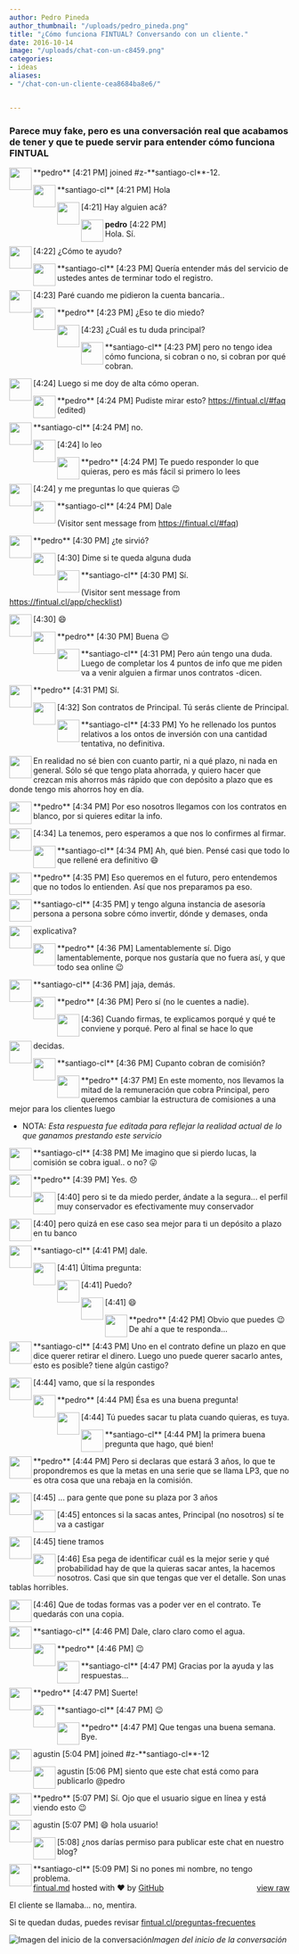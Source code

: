 ```yaml
---
author: Pedro Pineda
author_thumbnail: "/uploads/pedro_pineda.png"
title: "¿Cómo funciona FINTUAL? Conversando con un cliente."
date: 2016-10-14
image: "/uploads/chat-con-un-c8459.png"
categories:
- ideas
aliases:
- "/chat-con-un-cliente-cea8684ba8e6/"


---
```


### Parece muy fake, pero es una conversación real que acabamos de tener y que te puede servir para entender cómo funciona FINTUAL


<div id="gist41911950" class="gist">
<div class="gist-file">
<div class="gist-data">
<div class="js-gist-file-update-container js-task-list-container file-box">
<div id="file-fintual-md" class="file">
<div id="readme" class="readme blob instapaper_body js-code-block-container">
<article class="markdown-body entry-content" itemprop="text"><p><a target="_blank" rel="noopener noreferrer" href="https://gist.githubusercontent.com/agustinf/1fd54fab3dce2bb78dd29d53eceb665f/raw/bfcedd1f5db91b099cab7b1e26114f2c0eb8288b/pedro.png"><img align="left" src="https://gist.githubusercontent.com/agustinf/1fd54fab3dce2bb78dd29d53eceb665f/raw/bfcedd1f5db91b099cab7b1e26114f2c0eb8288b/pedro.png" width="40px" style="max-width:100%;"></a></p>
**pedro**	[4:21 PM]  
joined #z-**santiago-cl**-12.
<p><a target="_blank" rel="noopener noreferrer" href="https://gist.githubusercontent.com/agustinf/1fd54fab3dce2bb78dd29d53eceb665f/raw/0a25a83f0d9bae8a897dd464a02dcd090532b7f2/flag.png"><img align="left" src="https://gist.githubusercontent.com/agustinf/1fd54fab3dce2bb78dd29d53eceb665f/raw/0a25a83f0d9bae8a897dd464a02dcd090532b7f2/flag.png" width="40px" style="max-width:100%;"></a></p>
**santiago-cl** [4:21 PM]  
Hola
<p><a target="_blank" rel="noopener noreferrer" href="https://gist.githubusercontent.com/agustinf/1fd54fab3dce2bb78dd29d53eceb665f/raw/3375f49155d5d274253585eaf2346e29acebe1b0/transparent.png"><img align="left" src="https://gist.githubusercontent.com/agustinf/1fd54fab3dce2bb78dd29d53eceb665f/raw/3375f49155d5d274253585eaf2346e29acebe1b0/transparent.png" width="40px" style="max-width:100%;"></a></p>
[4:21]  
Hay alguien acá?
<p><a target="_blank" rel="noopener noreferrer" href="https://gist.githubusercontent.com/agustinf/1fd54fab3dce2bb78dd29d53eceb665f/raw/bfcedd1f5db91b099cab7b1e26114f2c0eb8288b/pedro.png"><img align="left" src="https://gist.githubusercontent.com/agustinf/1fd54fab3dce2bb78dd29d53eceb665f/raw/bfcedd1f5db91b099cab7b1e26114f2c0eb8288b/pedro.png" width="40px" style="max-width:100%;"></a><strong>pedro</strong>	[4:22 PM]<br>
Hola. Sí.</p>
<p><a target="_blank" rel="noopener noreferrer" href="https://gist.githubusercontent.com/agustinf/1fd54fab3dce2bb78dd29d53eceb665f/raw/3375f49155d5d274253585eaf2346e29acebe1b0/transparent.png"><img align="left" src="https://gist.githubusercontent.com/agustinf/1fd54fab3dce2bb78dd29d53eceb665f/raw/3375f49155d5d274253585eaf2346e29acebe1b0/transparent.png" width="40px" style="max-width:100%;"></a></p>
[4:22]  
¿Cómo te ayudo?
<p><a target="_blank" rel="noopener noreferrer" href="https://gist.githubusercontent.com/agustinf/1fd54fab3dce2bb78dd29d53eceb665f/raw/0a25a83f0d9bae8a897dd464a02dcd090532b7f2/flag.png"><img align="left" src="https://gist.githubusercontent.com/agustinf/1fd54fab3dce2bb78dd29d53eceb665f/raw/0a25a83f0d9bae8a897dd464a02dcd090532b7f2/flag.png" width="40px" style="max-width:100%;"></a></p>
**santiago-cl** [4:23 PM]  
Quería entender más del servicio de ustedes antes de terminar todo el registro.
<p><a target="_blank" rel="noopener noreferrer" href="https://gist.githubusercontent.com/agustinf/1fd54fab3dce2bb78dd29d53eceb665f/raw/3375f49155d5d274253585eaf2346e29acebe1b0/transparent.png"><img align="left" src="https://gist.githubusercontent.com/agustinf/1fd54fab3dce2bb78dd29d53eceb665f/raw/3375f49155d5d274253585eaf2346e29acebe1b0/transparent.png" width="40px" style="max-width:100%;"></a></p>
[4:23]  
Paré cuando me pidieron la cuenta bancaria..
<p><a target="_blank" rel="noopener noreferrer" href="https://gist.githubusercontent.com/agustinf/1fd54fab3dce2bb78dd29d53eceb665f/raw/bfcedd1f5db91b099cab7b1e26114f2c0eb8288b/pedro.png"><img align="left" src="https://gist.githubusercontent.com/agustinf/1fd54fab3dce2bb78dd29d53eceb665f/raw/bfcedd1f5db91b099cab7b1e26114f2c0eb8288b/pedro.png" width="40px" style="max-width:100%;"></a></p>
**pedro**	[4:23 PM]  
¿Eso te dio miedo?
<p><a target="_blank" rel="noopener noreferrer" href="https://gist.githubusercontent.com/agustinf/1fd54fab3dce2bb78dd29d53eceb665f/raw/3375f49155d5d274253585eaf2346e29acebe1b0/transparent.png"><img align="left" src="https://gist.githubusercontent.com/agustinf/1fd54fab3dce2bb78dd29d53eceb665f/raw/3375f49155d5d274253585eaf2346e29acebe1b0/transparent.png" width="40px" style="max-width:100%;"></a></p>
[4:23]  
¿Cuál es tu duda principal?
<p><a target="_blank" rel="noopener noreferrer" href="https://gist.githubusercontent.com/agustinf/1fd54fab3dce2bb78dd29d53eceb665f/raw/0a25a83f0d9bae8a897dd464a02dcd090532b7f2/flag.png"><img align="left" src="https://gist.githubusercontent.com/agustinf/1fd54fab3dce2bb78dd29d53eceb665f/raw/0a25a83f0d9bae8a897dd464a02dcd090532b7f2/flag.png" width="40px" style="max-width:100%;"></a></p>
**santiago-cl** [4:23 PM]  
pero no tengo idea cómo funciona, si cobran o no, si cobran por qué cobran.
<p><a target="_blank" rel="noopener noreferrer" href="https://gist.githubusercontent.com/agustinf/1fd54fab3dce2bb78dd29d53eceb665f/raw/3375f49155d5d274253585eaf2346e29acebe1b0/transparent.png"><img align="left" src="https://gist.githubusercontent.com/agustinf/1fd54fab3dce2bb78dd29d53eceb665f/raw/3375f49155d5d274253585eaf2346e29acebe1b0/transparent.png" width="40px" style="max-width:100%;"></a></p>
[4:24]  
Luego si me doy de alta cómo operan.
<p><a target="_blank" rel="noopener noreferrer" href="https://gist.githubusercontent.com/agustinf/1fd54fab3dce2bb78dd29d53eceb665f/raw/bfcedd1f5db91b099cab7b1e26114f2c0eb8288b/pedro.png"><img align="left" src="https://gist.githubusercontent.com/agustinf/1fd54fab3dce2bb78dd29d53eceb665f/raw/bfcedd1f5db91b099cab7b1e26114f2c0eb8288b/pedro.png" width="40px" style="max-width:100%;"></a></p>
**pedro**	[4:24 PM]  
Pudiste mirar esto? <a href="https://fintual.cl/#faq" rel="nofollow">https://fintual.cl/#faq</a> (edited)
<p><a target="_blank" rel="noopener noreferrer" href="https://gist.githubusercontent.com/agustinf/1fd54fab3dce2bb78dd29d53eceb665f/raw/0a25a83f0d9bae8a897dd464a02dcd090532b7f2/flag.png"><img align="left" src="https://gist.githubusercontent.com/agustinf/1fd54fab3dce2bb78dd29d53eceb665f/raw/0a25a83f0d9bae8a897dd464a02dcd090532b7f2/flag.png" width="40px" style="max-width:100%;"></a></p>
**santiago-cl** [4:24 PM]  
no.
<p><a target="_blank" rel="noopener noreferrer" href="https://gist.githubusercontent.com/agustinf/1fd54fab3dce2bb78dd29d53eceb665f/raw/3375f49155d5d274253585eaf2346e29acebe1b0/transparent.png"><img align="left" src="https://gist.githubusercontent.com/agustinf/1fd54fab3dce2bb78dd29d53eceb665f/raw/3375f49155d5d274253585eaf2346e29acebe1b0/transparent.png" width="40px" style="max-width:100%;"></a></p>
[4:24]  
lo leo
<p><a target="_blank" rel="noopener noreferrer" href="https://gist.githubusercontent.com/agustinf/1fd54fab3dce2bb78dd29d53eceb665f/raw/bfcedd1f5db91b099cab7b1e26114f2c0eb8288b/pedro.png"><img align="left" src="https://gist.githubusercontent.com/agustinf/1fd54fab3dce2bb78dd29d53eceb665f/raw/bfcedd1f5db91b099cab7b1e26114f2c0eb8288b/pedro.png" width="40px" style="max-width:100%;"></a></p>
**pedro**	[4:24 PM]  
Te puedo responder lo que quieras, pero es más fácil si primero lo lees
<p><a target="_blank" rel="noopener noreferrer" href="https://gist.githubusercontent.com/agustinf/1fd54fab3dce2bb78dd29d53eceb665f/raw/3375f49155d5d274253585eaf2346e29acebe1b0/transparent.png"><img align="left" src="https://gist.githubusercontent.com/agustinf/1fd54fab3dce2bb78dd29d53eceb665f/raw/3375f49155d5d274253585eaf2346e29acebe1b0/transparent.png" width="40px" style="max-width:100%;"></a></p>
[4:24]  
y me preguntas lo que quieras <g-emoji class="g-emoji" alias="wink" fallback-src="https://github.githubassets.com/images/icons/emoji/unicode/1f609.png">😉</g-emoji>
<p><a target="_blank" rel="noopener noreferrer" href="https://gist.githubusercontent.com/agustinf/1fd54fab3dce2bb78dd29d53eceb665f/raw/0a25a83f0d9bae8a897dd464a02dcd090532b7f2/flag.png"><img align="left" src="https://gist.githubusercontent.com/agustinf/1fd54fab3dce2bb78dd29d53eceb665f/raw/0a25a83f0d9bae8a897dd464a02dcd090532b7f2/flag.png" width="40px" style="max-width:100%;"></a></p>
**santiago-cl** [4:24 PM]  
Dale
<p>(Visitor sent message from <a href="https://fintual.cl/#faq" rel="nofollow">https://fintual.cl/#faq</a>)</p>
<p><a target="_blank" rel="noopener noreferrer" href="https://gist.githubusercontent.com/agustinf/1fd54fab3dce2bb78dd29d53eceb665f/raw/bfcedd1f5db91b099cab7b1e26114f2c0eb8288b/pedro.png"><img align="left" src="https://gist.githubusercontent.com/agustinf/1fd54fab3dce2bb78dd29d53eceb665f/raw/bfcedd1f5db91b099cab7b1e26114f2c0eb8288b/pedro.png" width="40px" style="max-width:100%;"></a></p>
**pedro**	[4:30 PM]  
¿te sirvió?
<p><a target="_blank" rel="noopener noreferrer" href="https://gist.githubusercontent.com/agustinf/1fd54fab3dce2bb78dd29d53eceb665f/raw/3375f49155d5d274253585eaf2346e29acebe1b0/transparent.png"><img align="left" src="https://gist.githubusercontent.com/agustinf/1fd54fab3dce2bb78dd29d53eceb665f/raw/3375f49155d5d274253585eaf2346e29acebe1b0/transparent.png" width="40px" style="max-width:100%;"></a></p>
[4:30]  
Dime si te queda alguna duda
<p><a target="_blank" rel="noopener noreferrer" href="https://gist.githubusercontent.com/agustinf/1fd54fab3dce2bb78dd29d53eceb665f/raw/0a25a83f0d9bae8a897dd464a02dcd090532b7f2/flag.png"><img align="left" src="https://gist.githubusercontent.com/agustinf/1fd54fab3dce2bb78dd29d53eceb665f/raw/0a25a83f0d9bae8a897dd464a02dcd090532b7f2/flag.png" width="40px" style="max-width:100%;"></a></p>
**santiago-cl** [4:30 PM]  
Sí.
<p>(Visitor sent message from <a href="https://fintual.cl/app/checklist" rel="nofollow">https://fintual.cl/app/checklist</a>)</p>
<p><a target="_blank" rel="noopener noreferrer" href="https://gist.githubusercontent.com/agustinf/1fd54fab3dce2bb78dd29d53eceb665f/raw/3375f49155d5d274253585eaf2346e29acebe1b0/transparent.png"><img align="left" src="https://gist.githubusercontent.com/agustinf/1fd54fab3dce2bb78dd29d53eceb665f/raw/3375f49155d5d274253585eaf2346e29acebe1b0/transparent.png" width="40px" style="max-width:100%;"></a></p>
[4:30]  
<g-emoji class="g-emoji" alias="smile" fallback-src="https://github.githubassets.com/images/icons/emoji/unicode/1f604.png">😄</g-emoji>
<p><a target="_blank" rel="noopener noreferrer" href="https://gist.githubusercontent.com/agustinf/1fd54fab3dce2bb78dd29d53eceb665f/raw/bfcedd1f5db91b099cab7b1e26114f2c0eb8288b/pedro.png"><img align="left" src="https://gist.githubusercontent.com/agustinf/1fd54fab3dce2bb78dd29d53eceb665f/raw/bfcedd1f5db91b099cab7b1e26114f2c0eb8288b/pedro.png" width="40px" style="max-width:100%;"></a></p>
**pedro**	[4:30 PM]  
Buena <g-emoji class="g-emoji" alias="wink" fallback-src="https://github.githubassets.com/images/icons/emoji/unicode/1f609.png">😉</g-emoji>
<p><a target="_blank" rel="noopener noreferrer" href="https://gist.githubusercontent.com/agustinf/1fd54fab3dce2bb78dd29d53eceb665f/raw/0a25a83f0d9bae8a897dd464a02dcd090532b7f2/flag.png"><img align="left" src="https://gist.githubusercontent.com/agustinf/1fd54fab3dce2bb78dd29d53eceb665f/raw/0a25a83f0d9bae8a897dd464a02dcd090532b7f2/flag.png" width="40px" style="max-width:100%;"></a></p>
**santiago-cl** [4:31 PM]  
Pero aún tengo una duda. Luego de completar los 4 puntos de info que me piden va a venir alguien a firmar unos contratos -dicen.
<p><a target="_blank" rel="noopener noreferrer" href="https://gist.githubusercontent.com/agustinf/1fd54fab3dce2bb78dd29d53eceb665f/raw/bfcedd1f5db91b099cab7b1e26114f2c0eb8288b/pedro.png"><img align="left" src="https://gist.githubusercontent.com/agustinf/1fd54fab3dce2bb78dd29d53eceb665f/raw/bfcedd1f5db91b099cab7b1e26114f2c0eb8288b/pedro.png" width="40px" style="max-width:100%;"></a></p>
**pedro**	[4:31 PM]  
Sí.
<p><a target="_blank" rel="noopener noreferrer" href="https://gist.githubusercontent.com/agustinf/1fd54fab3dce2bb78dd29d53eceb665f/raw/3375f49155d5d274253585eaf2346e29acebe1b0/transparent.png"><img align="left" src="https://gist.githubusercontent.com/agustinf/1fd54fab3dce2bb78dd29d53eceb665f/raw/3375f49155d5d274253585eaf2346e29acebe1b0/transparent.png" width="40px" style="max-width:100%;"></a></p>
[4:32]  
Son contratos de Principal. Tú serás cliente de Principal.
<p><a target="_blank" rel="noopener noreferrer" href="https://gist.githubusercontent.com/agustinf/1fd54fab3dce2bb78dd29d53eceb665f/raw/0a25a83f0d9bae8a897dd464a02dcd090532b7f2/flag.png"><img align="left" src="https://gist.githubusercontent.com/agustinf/1fd54fab3dce2bb78dd29d53eceb665f/raw/0a25a83f0d9bae8a897dd464a02dcd090532b7f2/flag.png" width="40px" style="max-width:100%;"></a></p>
**santiago-cl** [4:33 PM]  
Yo he rellenado los puntos relativos a los ontos de inversión con una cantidad tentativa, no definitiva. <p><a target="_blank" rel="noopener noreferrer" href="https://gist.githubusercontent.com/agustinf/1fd54fab3dce2bb78dd29d53eceb665f/raw/3375f49155d5d274253585eaf2346e29acebe1b0/transparent.png"><img align="left" src="https://gist.githubusercontent.com/agustinf/1fd54fab3dce2bb78dd29d53eceb665f/raw/3375f49155d5d274253585eaf2346e29acebe1b0/transparent.png" width="40px" style="max-width:100%;"></a></p>
En realidad no sé bien con cuanto partir, ni a qué plazo, ni nada en general. Sólo sé que tengo plata ahorrada, y quiero hacer que crezcan mis ahorros más rápido que con depósito a plazo que es donde tengo mis ahorros hoy en día.
<p><a target="_blank" rel="noopener noreferrer" href="https://gist.githubusercontent.com/agustinf/1fd54fab3dce2bb78dd29d53eceb665f/raw/bfcedd1f5db91b099cab7b1e26114f2c0eb8288b/pedro.png"><img align="left" src="https://gist.githubusercontent.com/agustinf/1fd54fab3dce2bb78dd29d53eceb665f/raw/bfcedd1f5db91b099cab7b1e26114f2c0eb8288b/pedro.png" width="40px" style="max-width:100%;"></a></p>
**pedro**	[4:34 PM]  
Por eso nosotros llegamos con los contratos en blanco, por si quieres editar la info.
<p><a target="_blank" rel="noopener noreferrer" href="https://gist.githubusercontent.com/agustinf/1fd54fab3dce2bb78dd29d53eceb665f/raw/3375f49155d5d274253585eaf2346e29acebe1b0/transparent.png"><img align="left" src="https://gist.githubusercontent.com/agustinf/1fd54fab3dce2bb78dd29d53eceb665f/raw/3375f49155d5d274253585eaf2346e29acebe1b0/transparent.png" width="40px" style="max-width:100%;"></a></p>
[4:34]  
La tenemos, pero esperamos a que nos lo confirmes al firmar.
<p><a target="_blank" rel="noopener noreferrer" href="https://gist.githubusercontent.com/agustinf/1fd54fab3dce2bb78dd29d53eceb665f/raw/0a25a83f0d9bae8a897dd464a02dcd090532b7f2/flag.png"><img align="left" src="https://gist.githubusercontent.com/agustinf/1fd54fab3dce2bb78dd29d53eceb665f/raw/0a25a83f0d9bae8a897dd464a02dcd090532b7f2/flag.png" width="40px" style="max-width:100%;"></a></p>
**santiago-cl** [4:34 PM]  
Ah, qué bien. Pensé casi que todo lo que rellené era definitivo <g-emoji class="g-emoji" alias="smile" fallback-src="https://github.githubassets.com/images/icons/emoji/unicode/1f604.png">😄</g-emoji>
<p><a target="_blank" rel="noopener noreferrer" href="https://gist.githubusercontent.com/agustinf/1fd54fab3dce2bb78dd29d53eceb665f/raw/bfcedd1f5db91b099cab7b1e26114f2c0eb8288b/pedro.png"><img align="left" src="https://gist.githubusercontent.com/agustinf/1fd54fab3dce2bb78dd29d53eceb665f/raw/bfcedd1f5db91b099cab7b1e26114f2c0eb8288b/pedro.png" width="40px" style="max-width:100%;"></a></p>
**pedro**	[4:35 PM]  
Eso queremos en el futuro, pero entendemos que no todos lo entienden. Así que nos preparamos pa eso.
<p><a target="_blank" rel="noopener noreferrer" href="https://gist.githubusercontent.com/agustinf/1fd54fab3dce2bb78dd29d53eceb665f/raw/0a25a83f0d9bae8a897dd464a02dcd090532b7f2/flag.png"><img align="left" src="https://gist.githubusercontent.com/agustinf/1fd54fab3dce2bb78dd29d53eceb665f/raw/0a25a83f0d9bae8a897dd464a02dcd090532b7f2/flag.png" width="40px" style="max-width:100%;"></a></p>
**santiago-cl** [4:35 PM]  
y tengo alguna instancia de asesoría persona a persona sobre cómo invertir, dónde y demases, onda <p><a target="_blank" rel="noopener noreferrer" href="https://gist.githubusercontent.com/agustinf/1fd54fab3dce2bb78dd29d53eceb665f/raw/3375f49155d5d274253585eaf2346e29acebe1b0/transparent.png"><img align="left" src="https://gist.githubusercontent.com/agustinf/1fd54fab3dce2bb78dd29d53eceb665f/raw/3375f49155d5d274253585eaf2346e29acebe1b0/transparent.png" width="40px" style="max-width:100%;"></a></p>explicativa?
<p><a target="_blank" rel="noopener noreferrer" href="https://gist.githubusercontent.com/agustinf/1fd54fab3dce2bb78dd29d53eceb665f/raw/bfcedd1f5db91b099cab7b1e26114f2c0eb8288b/pedro.png"><img align="left" src="https://gist.githubusercontent.com/agustinf/1fd54fab3dce2bb78dd29d53eceb665f/raw/bfcedd1f5db91b099cab7b1e26114f2c0eb8288b/pedro.png" width="40px" style="max-width:100%;"></a></p>
**pedro**	[4:36 PM]  
Lamentablemente sí.
Digo lamentablemente, porque nos gustaría que no fuera así, y que todo sea online <g-emoji class="g-emoji" alias="wink" fallback-src="https://github.githubassets.com/images/icons/emoji/unicode/1f609.png">😉</g-emoji>
<p><a target="_blank" rel="noopener noreferrer" href="https://gist.githubusercontent.com/agustinf/1fd54fab3dce2bb78dd29d53eceb665f/raw/0a25a83f0d9bae8a897dd464a02dcd090532b7f2/flag.png"><img align="left" src="https://gist.githubusercontent.com/agustinf/1fd54fab3dce2bb78dd29d53eceb665f/raw/0a25a83f0d9bae8a897dd464a02dcd090532b7f2/flag.png" width="40px" style="max-width:100%;"></a></p>
**santiago-cl** [4:36 PM]  
jaja, demás.
<p><a target="_blank" rel="noopener noreferrer" href="https://gist.githubusercontent.com/agustinf/1fd54fab3dce2bb78dd29d53eceb665f/raw/bfcedd1f5db91b099cab7b1e26114f2c0eb8288b/pedro.png"><img align="left" src="https://gist.githubusercontent.com/agustinf/1fd54fab3dce2bb78dd29d53eceb665f/raw/bfcedd1f5db91b099cab7b1e26114f2c0eb8288b/pedro.png" width="40px" style="max-width:100%;"></a></p>
**pedro**	[4:36 PM]  
Pero sí (no le cuentes a nadie).
<p><a target="_blank" rel="noopener noreferrer" href="https://gist.githubusercontent.com/agustinf/1fd54fab3dce2bb78dd29d53eceb665f/raw/3375f49155d5d274253585eaf2346e29acebe1b0/transparent.png"><img align="left" src="https://gist.githubusercontent.com/agustinf/1fd54fab3dce2bb78dd29d53eceb665f/raw/3375f49155d5d274253585eaf2346e29acebe1b0/transparent.png" width="40px" style="max-width:100%;"></a></p>
[4:36]  
Cuando firmas, te explicamos porqué y qué te conviene y porqué. Pero al final se hace lo que <p><a target="_blank" rel="noopener noreferrer" href="https://gist.githubusercontent.com/agustinf/1fd54fab3dce2bb78dd29d53eceb665f/raw/3375f49155d5d274253585eaf2346e29acebe1b0/transparent.png"><img align="left" src="https://gist.githubusercontent.com/agustinf/1fd54fab3dce2bb78dd29d53eceb665f/raw/3375f49155d5d274253585eaf2346e29acebe1b0/transparent.png" width="40px" style="max-width:100%;"></a></p>decidas.
<p><a target="_blank" rel="noopener noreferrer" href="https://gist.githubusercontent.com/agustinf/1fd54fab3dce2bb78dd29d53eceb665f/raw/0a25a83f0d9bae8a897dd464a02dcd090532b7f2/flag.png"><img align="left" src="https://gist.githubusercontent.com/agustinf/1fd54fab3dce2bb78dd29d53eceb665f/raw/0a25a83f0d9bae8a897dd464a02dcd090532b7f2/flag.png" width="40px" style="max-width:100%;"></a></p>
**santiago-cl** [4:36 PM]  
Cupanto cobran de comisión?
<p><a target="_blank" rel="noopener noreferrer" href="https://gist.githubusercontent.com/agustinf/1fd54fab3dce2bb78dd29d53eceb665f/raw/bfcedd1f5db91b099cab7b1e26114f2c0eb8288b/pedro.png"><img align="left" src="https://gist.githubusercontent.com/agustinf/1fd54fab3dce2bb78dd29d53eceb665f/raw/bfcedd1f5db91b099cab7b1e26114f2c0eb8288b/pedro.png" width="40px" style="max-width:100%;"></a></p>
**pedro**	[4:37 PM]  
En este momento, nos llevamos la mitad de la remuneración que cobra Principal, pero queremos cambiar la estructura de comisiones a una mejor para los clientes luego
<ul>
<li>NOTA: <em>Esta respuesta fue editada para reflejar la realidad actual de lo que ganamos prestando este servicio</em></li>
</ul>
<p><a target="_blank" rel="noopener noreferrer" href="https://gist.githubusercontent.com/agustinf/1fd54fab3dce2bb78dd29d53eceb665f/raw/0a25a83f0d9bae8a897dd464a02dcd090532b7f2/flag.png"><img align="left" src="https://gist.githubusercontent.com/agustinf/1fd54fab3dce2bb78dd29d53eceb665f/raw/0a25a83f0d9bae8a897dd464a02dcd090532b7f2/flag.png" width="40px" style="max-width:100%;"></a></p>
**santiago-cl** [4:38 PM]  
Me imagino que si pierdo lucas, la comisión se cobra igual.. o no? <g-emoji class="g-emoji" alias="stuck_out_tongue" fallback-src="https://github.githubassets.com/images/icons/emoji/unicode/1f61b.png">😛</g-emoji>
<p><a target="_blank" rel="noopener noreferrer" href="https://gist.githubusercontent.com/agustinf/1fd54fab3dce2bb78dd29d53eceb665f/raw/bfcedd1f5db91b099cab7b1e26114f2c0eb8288b/pedro.png"><img align="left" src="https://gist.githubusercontent.com/agustinf/1fd54fab3dce2bb78dd29d53eceb665f/raw/bfcedd1f5db91b099cab7b1e26114f2c0eb8288b/pedro.png" width="40px" style="max-width:100%;"></a></p>
**pedro**	[4:39 PM]  
Yes. <g-emoji class="g-emoji" alias="disappointed" fallback-src="https://github.githubassets.com/images/icons/emoji/unicode/1f61e.png">😞</g-emoji>
<p><a target="_blank" rel="noopener noreferrer" href="https://gist.githubusercontent.com/agustinf/1fd54fab3dce2bb78dd29d53eceb665f/raw/3375f49155d5d274253585eaf2346e29acebe1b0/transparent.png"><img align="left" src="https://gist.githubusercontent.com/agustinf/1fd54fab3dce2bb78dd29d53eceb665f/raw/3375f49155d5d274253585eaf2346e29acebe1b0/transparent.png" width="40px" style="max-width:100%;"></a></p>
[4:40]  
pero si te da miedo perder, ándate a la segura... el perfil muy conservador es efectivamente muy conservador
<p><a target="_blank" rel="noopener noreferrer" href="https://gist.githubusercontent.com/agustinf/1fd54fab3dce2bb78dd29d53eceb665f/raw/3375f49155d5d274253585eaf2346e29acebe1b0/transparent.png"><img align="left" src="https://gist.githubusercontent.com/agustinf/1fd54fab3dce2bb78dd29d53eceb665f/raw/3375f49155d5d274253585eaf2346e29acebe1b0/transparent.png" width="40px" style="max-width:100%;"></a></p>
[4:40]  
pero quizá en ese caso sea mejor para ti un depósito a plazo en tu banco
<p><a target="_blank" rel="noopener noreferrer" href="https://gist.githubusercontent.com/agustinf/1fd54fab3dce2bb78dd29d53eceb665f/raw/0a25a83f0d9bae8a897dd464a02dcd090532b7f2/flag.png"><img align="left" src="https://gist.githubusercontent.com/agustinf/1fd54fab3dce2bb78dd29d53eceb665f/raw/0a25a83f0d9bae8a897dd464a02dcd090532b7f2/flag.png" width="40px" style="max-width:100%;"></a></p>
**santiago-cl** [4:41 PM]  
dale.
<p><a target="_blank" rel="noopener noreferrer" href="https://gist.githubusercontent.com/agustinf/1fd54fab3dce2bb78dd29d53eceb665f/raw/3375f49155d5d274253585eaf2346e29acebe1b0/transparent.png"><img align="left" src="https://gist.githubusercontent.com/agustinf/1fd54fab3dce2bb78dd29d53eceb665f/raw/3375f49155d5d274253585eaf2346e29acebe1b0/transparent.png" width="40px" style="max-width:100%;"></a></p>
[4:41]  
Última pregunta:
<p><a target="_blank" rel="noopener noreferrer" href="https://gist.githubusercontent.com/agustinf/1fd54fab3dce2bb78dd29d53eceb665f/raw/3375f49155d5d274253585eaf2346e29acebe1b0/transparent.png"><img align="left" src="https://gist.githubusercontent.com/agustinf/1fd54fab3dce2bb78dd29d53eceb665f/raw/3375f49155d5d274253585eaf2346e29acebe1b0/transparent.png" width="40px" style="max-width:100%;"></a></p>
[4:41]  
Puedo?
<p><a target="_blank" rel="noopener noreferrer" href="https://gist.githubusercontent.com/agustinf/1fd54fab3dce2bb78dd29d53eceb665f/raw/3375f49155d5d274253585eaf2346e29acebe1b0/transparent.png"><img align="left" src="https://gist.githubusercontent.com/agustinf/1fd54fab3dce2bb78dd29d53eceb665f/raw/3375f49155d5d274253585eaf2346e29acebe1b0/transparent.png" width="40px" style="max-width:100%;"></a></p>
[4:41]  
<g-emoji class="g-emoji" alias="smile" fallback-src="https://github.githubassets.com/images/icons/emoji/unicode/1f604.png">😄</g-emoji>
<p><a target="_blank" rel="noopener noreferrer" href="https://gist.githubusercontent.com/agustinf/1fd54fab3dce2bb78dd29d53eceb665f/raw/bfcedd1f5db91b099cab7b1e26114f2c0eb8288b/pedro.png"><img align="left" src="https://gist.githubusercontent.com/agustinf/1fd54fab3dce2bb78dd29d53eceb665f/raw/bfcedd1f5db91b099cab7b1e26114f2c0eb8288b/pedro.png" width="40px" style="max-width:100%;"></a></p>
**pedro**	[4:42 PM]  
Obvio que puedes <g-emoji class="g-emoji" alias="wink" fallback-src="https://github.githubassets.com/images/icons/emoji/unicode/1f609.png">😉</g-emoji>
De ahí a que te responda...
<p><a target="_blank" rel="noopener noreferrer" href="https://gist.githubusercontent.com/agustinf/1fd54fab3dce2bb78dd29d53eceb665f/raw/0a25a83f0d9bae8a897dd464a02dcd090532b7f2/flag.png"><img align="left" src="https://gist.githubusercontent.com/agustinf/1fd54fab3dce2bb78dd29d53eceb665f/raw/0a25a83f0d9bae8a897dd464a02dcd090532b7f2/flag.png" width="40px" style="max-width:100%;"></a></p>
**santiago-cl** [4:43 PM]  
Uno en el contrato define un plazo en que dice querer retirar el dinero. Luego uno puede querer sacarlo antes, esto es posible? tiene algún castigo?
<p><a target="_blank" rel="noopener noreferrer" href="https://gist.githubusercontent.com/agustinf/1fd54fab3dce2bb78dd29d53eceb665f/raw/3375f49155d5d274253585eaf2346e29acebe1b0/transparent.png"><img align="left" src="https://gist.githubusercontent.com/agustinf/1fd54fab3dce2bb78dd29d53eceb665f/raw/3375f49155d5d274253585eaf2346e29acebe1b0/transparent.png" width="40px" style="max-width:100%;"></a></p>
[4:44]
vamo, que sí la respondes
<p><a target="_blank" rel="noopener noreferrer" href="https://gist.githubusercontent.com/agustinf/1fd54fab3dce2bb78dd29d53eceb665f/raw/bfcedd1f5db91b099cab7b1e26114f2c0eb8288b/pedro.png"><img align="left" src="https://gist.githubusercontent.com/agustinf/1fd54fab3dce2bb78dd29d53eceb665f/raw/bfcedd1f5db91b099cab7b1e26114f2c0eb8288b/pedro.png" width="40px" style="max-width:100%;"></a></p>
**pedro**	[4:44 PM]
Ésa es una buena pregunta!
<p><a target="_blank" rel="noopener noreferrer" href="https://gist.githubusercontent.com/agustinf/1fd54fab3dce2bb78dd29d53eceb665f/raw/3375f49155d5d274253585eaf2346e29acebe1b0/transparent.png"><img align="left" src="https://gist.githubusercontent.com/agustinf/1fd54fab3dce2bb78dd29d53eceb665f/raw/3375f49155d5d274253585eaf2346e29acebe1b0/transparent.png" width="40px" style="max-width:100%;"></a></p>
[4:44]  
Tú puedes sacar tu plata cuando quieras, es tuya.
<p><a target="_blank" rel="noopener noreferrer" href="https://gist.githubusercontent.com/agustinf/1fd54fab3dce2bb78dd29d53eceb665f/raw/0a25a83f0d9bae8a897dd464a02dcd090532b7f2/flag.png"><img align="left" src="https://gist.githubusercontent.com/agustinf/1fd54fab3dce2bb78dd29d53eceb665f/raw/0a25a83f0d9bae8a897dd464a02dcd090532b7f2/flag.png" width="40px" style="max-width:100%;"></a></p>
**santiago-cl** [4:44 PM]  
la primera buena pregunta que hago, qué bien!
<p><a target="_blank" rel="noopener noreferrer" href="https://gist.githubusercontent.com/agustinf/1fd54fab3dce2bb78dd29d53eceb665f/raw/bfcedd1f5db91b099cab7b1e26114f2c0eb8288b/pedro.png"><img align="left" src="https://gist.githubusercontent.com/agustinf/1fd54fab3dce2bb78dd29d53eceb665f/raw/bfcedd1f5db91b099cab7b1e26114f2c0eb8288b/pedro.png" width="40px" style="max-width:100%;"></a></p>
**pedro**	[4:44 PM]  
Pero si declaras que estará 3 años, lo que te propondremos es que la metas en una serie que se llama LP3, que no es otra cosa que una rebaja en la comisión.
<p><a target="_blank" rel="noopener noreferrer" href="https://gist.githubusercontent.com/agustinf/1fd54fab3dce2bb78dd29d53eceb665f/raw/3375f49155d5d274253585eaf2346e29acebe1b0/transparent.png"><img align="left" src="https://gist.githubusercontent.com/agustinf/1fd54fab3dce2bb78dd29d53eceb665f/raw/3375f49155d5d274253585eaf2346e29acebe1b0/transparent.png" width="40px" style="max-width:100%;"></a></p>
[4:45]  
... para gente que pone su plaza por 3 años
<p><a target="_blank" rel="noopener noreferrer" href="https://gist.githubusercontent.com/agustinf/1fd54fab3dce2bb78dd29d53eceb665f/raw/3375f49155d5d274253585eaf2346e29acebe1b0/transparent.png"><img align="left" src="https://gist.githubusercontent.com/agustinf/1fd54fab3dce2bb78dd29d53eceb665f/raw/3375f49155d5d274253585eaf2346e29acebe1b0/transparent.png" width="40px" style="max-width:100%;"></a></p>
[4:45]  
entonces si la sacas antes, Principal (no nosotros) sí te va a castigar
<p><a target="_blank" rel="noopener noreferrer" href="https://gist.githubusercontent.com/agustinf/1fd54fab3dce2bb78dd29d53eceb665f/raw/3375f49155d5d274253585eaf2346e29acebe1b0/transparent.png"><img align="left" src="https://gist.githubusercontent.com/agustinf/1fd54fab3dce2bb78dd29d53eceb665f/raw/3375f49155d5d274253585eaf2346e29acebe1b0/transparent.png" width="40px" style="max-width:100%;"></a></p>
[4:45]  
tiene tramos
<p><a target="_blank" rel="noopener noreferrer" href="https://gist.githubusercontent.com/agustinf/1fd54fab3dce2bb78dd29d53eceb665f/raw/3375f49155d5d274253585eaf2346e29acebe1b0/transparent.png"><img align="left" src="https://gist.githubusercontent.com/agustinf/1fd54fab3dce2bb78dd29d53eceb665f/raw/3375f49155d5d274253585eaf2346e29acebe1b0/transparent.png" width="40px" style="max-width:100%;"></a></p>
[4:46]  
Esa pega de identificar cuál es la mejor serie y qué probabilidad hay de que la quieras sacar antes, la hacemos nosotros. Casi que sin que tengas que ver el detalle. Son unas tablas horribles.
<p><a target="_blank" rel="noopener noreferrer" href="https://gist.githubusercontent.com/agustinf/1fd54fab3dce2bb78dd29d53eceb665f/raw/3375f49155d5d274253585eaf2346e29acebe1b0/transparent.png"><img align="left" src="https://gist.githubusercontent.com/agustinf/1fd54fab3dce2bb78dd29d53eceb665f/raw/3375f49155d5d274253585eaf2346e29acebe1b0/transparent.png" width="40px" style="max-width:100%;"></a></p>
[4:46]  
Que de todas formas vas a poder ver en el contrato. Te quedarás con una copia.
<p><a target="_blank" rel="noopener noreferrer" href="https://gist.githubusercontent.com/agustinf/1fd54fab3dce2bb78dd29d53eceb665f/raw/0a25a83f0d9bae8a897dd464a02dcd090532b7f2/flag.png"><img align="left" src="https://gist.githubusercontent.com/agustinf/1fd54fab3dce2bb78dd29d53eceb665f/raw/0a25a83f0d9bae8a897dd464a02dcd090532b7f2/flag.png" width="40px" style="max-width:100%;"></a></p>
**santiago-cl** [4:46 PM]  
Dale, claro claro como el agua.
<p><a target="_blank" rel="noopener noreferrer" href="https://gist.githubusercontent.com/agustinf/1fd54fab3dce2bb78dd29d53eceb665f/raw/bfcedd1f5db91b099cab7b1e26114f2c0eb8288b/pedro.png"><img align="left" src="https://gist.githubusercontent.com/agustinf/1fd54fab3dce2bb78dd29d53eceb665f/raw/bfcedd1f5db91b099cab7b1e26114f2c0eb8288b/pedro.png" width="40px" style="max-width:100%;"></a></p>
**pedro**	[4:46 PM]  
<g-emoji class="g-emoji" alias="wink" fallback-src="https://github.githubassets.com/images/icons/emoji/unicode/1f609.png">😉</g-emoji>
<p><a target="_blank" rel="noopener noreferrer" href="https://gist.githubusercontent.com/agustinf/1fd54fab3dce2bb78dd29d53eceb665f/raw/0a25a83f0d9bae8a897dd464a02dcd090532b7f2/flag.png"><img align="left" src="https://gist.githubusercontent.com/agustinf/1fd54fab3dce2bb78dd29d53eceb665f/raw/0a25a83f0d9bae8a897dd464a02dcd090532b7f2/flag.png" width="40px" style="max-width:100%;"></a></p>
**santiago-cl** [4:47 PM]  
Gracias por la ayuda y las respuestas...
<p><a target="_blank" rel="noopener noreferrer" href="https://gist.githubusercontent.com/agustinf/1fd54fab3dce2bb78dd29d53eceb665f/raw/bfcedd1f5db91b099cab7b1e26114f2c0eb8288b/pedro.png"><img align="left" src="https://gist.githubusercontent.com/agustinf/1fd54fab3dce2bb78dd29d53eceb665f/raw/bfcedd1f5db91b099cab7b1e26114f2c0eb8288b/pedro.png" width="40px" style="max-width:100%;"></a></p>
**pedro**	[4:47 PM]  
Suerte!
<p><a target="_blank" rel="noopener noreferrer" href="https://gist.githubusercontent.com/agustinf/1fd54fab3dce2bb78dd29d53eceb665f/raw/0a25a83f0d9bae8a897dd464a02dcd090532b7f2/flag.png"><img align="left" src="https://gist.githubusercontent.com/agustinf/1fd54fab3dce2bb78dd29d53eceb665f/raw/0a25a83f0d9bae8a897dd464a02dcd090532b7f2/flag.png" width="40px" style="max-width:100%;"></a></p>
**santiago-cl** [4:47 PM]  
<g-emoji class="g-emoji" alias="wink" fallback-src="https://github.githubassets.com/images/icons/emoji/unicode/1f609.png">😉</g-emoji>
<p><a target="_blank" rel="noopener noreferrer" href="https://gist.githubusercontent.com/agustinf/1fd54fab3dce2bb78dd29d53eceb665f/raw/bfcedd1f5db91b099cab7b1e26114f2c0eb8288b/pedro.png"><img align="left" src="https://gist.githubusercontent.com/agustinf/1fd54fab3dce2bb78dd29d53eceb665f/raw/bfcedd1f5db91b099cab7b1e26114f2c0eb8288b/pedro.png" width="40px" style="max-width:100%;"></a></p>
**pedro**	[4:47 PM]  
Que tengas una buena semana. Bye.
<p><a target="_blank" rel="noopener noreferrer" href="https://gist.githubusercontent.com/agustinf/1fd54fab3dce2bb78dd29d53eceb665f/raw/f432f1ca0ebf3d55ee59fd645855acde3c98d954/agustin.png"><img align="left" src="https://gist.githubusercontent.com/agustinf/1fd54fab3dce2bb78dd29d53eceb665f/raw/f432f1ca0ebf3d55ee59fd645855acde3c98d954/agustin.png" width="40px" style="max-width:100%;"></a></p>
agustin	[5:04 PM]  
joined #z-**santiago-cl**-12
<p><a target="_blank" rel="noopener noreferrer" href="https://gist.githubusercontent.com/agustinf/1fd54fab3dce2bb78dd29d53eceb665f/raw/f432f1ca0ebf3d55ee59fd645855acde3c98d954/agustin.png"><img align="left" src="https://gist.githubusercontent.com/agustinf/1fd54fab3dce2bb78dd29d53eceb665f/raw/f432f1ca0ebf3d55ee59fd645855acde3c98d954/agustin.png" width="40px" style="max-width:100%;"></a></p>
agustin	[5:06 PM]  
siento que este chat está como para publicarlo @pedro
<p><a target="_blank" rel="noopener noreferrer" href="https://gist.githubusercontent.com/agustinf/1fd54fab3dce2bb78dd29d53eceb665f/raw/bfcedd1f5db91b099cab7b1e26114f2c0eb8288b/pedro.png"><img align="left" src="https://gist.githubusercontent.com/agustinf/1fd54fab3dce2bb78dd29d53eceb665f/raw/bfcedd1f5db91b099cab7b1e26114f2c0eb8288b/pedro.png" width="40px" style="max-width:100%;"></a></p>
**pedro**	[5:07 PM]  
Sí. Ojo que el usuario sigue en línea y está viendo esto <g-emoji class="g-emoji" alias="wink" fallback-src="https://github.githubassets.com/images/icons/emoji/unicode/1f609.png">😉</g-emoji>
<p><a target="_blank" rel="noopener noreferrer" href="https://gist.githubusercontent.com/agustinf/1fd54fab3dce2bb78dd29d53eceb665f/raw/f432f1ca0ebf3d55ee59fd645855acde3c98d954/agustin.png"><img align="left" src="https://gist.githubusercontent.com/agustinf/1fd54fab3dce2bb78dd29d53eceb665f/raw/f432f1ca0ebf3d55ee59fd645855acde3c98d954/agustin.png" width="40px" style="max-width:100%;"></a></p>
agustin	[5:07 PM]  
<g-emoji class="g-emoji" alias="smile" fallback-src="https://github.githubassets.com/images/icons/emoji/unicode/1f604.png">😄</g-emoji> hola usuario!
<p><a target="_blank" rel="noopener noreferrer" href="https://gist.githubusercontent.com/agustinf/1fd54fab3dce2bb78dd29d53eceb665f/raw/f432f1ca0ebf3d55ee59fd645855acde3c98d954/agustin.png"><img align="left" src="https://gist.githubusercontent.com/agustinf/1fd54fab3dce2bb78dd29d53eceb665f/raw/f432f1ca0ebf3d55ee59fd645855acde3c98d954/agustin.png" width="40px" style="max-width:100%;"></a></p>
[5:08]  
¿nos darías permiso para publicar este chat en nuestro blog?
<p><a target="_blank" rel="noopener noreferrer" href="https://gist.githubusercontent.com/agustinf/1fd54fab3dce2bb78dd29d53eceb665f/raw/0a25a83f0d9bae8a897dd464a02dcd090532b7f2/flag.png"><img align="left" src="https://gist.githubusercontent.com/agustinf/1fd54fab3dce2bb78dd29d53eceb665f/raw/0a25a83f0d9bae8a897dd464a02dcd090532b7f2/flag.png" width="40px" style="max-width:100%;"></a></p>
**santiago-cl** [5:09 PM]  
Si no pones mi nombre, no tengo problema.
</article>
</div>
</div>
</div>
</div>
<div class="gist-meta">
<a href="https://gist.github.com/agustinf/eb219e3eaa8b9d94a0a846a5e7f5c879/raw/48173a935baa3d2bc22bd448d60c55a5b45cdde9/fintual.md" style="float:right">view raw</a>
<a href="https://gist.github.com/agustinf/eb219e3eaa8b9d94a0a846a5e7f5c879#file-fintual-md">fintual.md</a>
hosted with &#10084; by <a href="https://github.com">GitHub</a>
</div>
</div>
</div>



El cliente se llamaba… no, mentira.

Si te quedan dudas, puedes revisar [fintual.cl/preguntas-frecuentes](https://fintual.cl/preguntas-frecuentes)

![Imagen del inicio de la conversación](/uploads/chat-con-un-c8459.png)*Imagen del inicio de la conversación*

